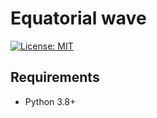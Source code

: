 # Equatorial wave

 [![License: MIT](https://img.shields.io/badge/License-MIT-blue.svg)](https://opensource.org/licenses/MIT)


## Requirements
- Python 3.8+

